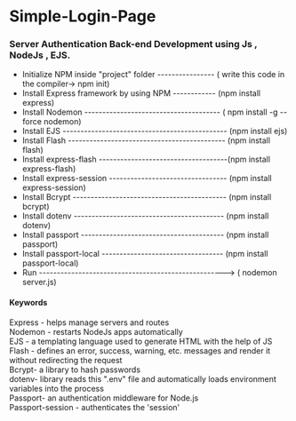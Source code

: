 # Simple-Login-Page

<h3>Server Authentication Back-end Development using Js , NodeJs , EJS.</h3>

- Initialize NPM  inside "project" folder ---------------- ( write this code in the compiler->  npm init) 
- Install Express framework by using NPM ------------ (npm install express)
- Install Nodemon -------------------------------------- ( npm install -g --force nodemon)
- Install EJS ---------------------------------------------- (npm install ejs)
- Install Flash -------------------------------------------- (npm install flash)
- Install express-flash ------------------------------------(npm install express-flash)
- Install express-session --------------------------------- (npm install express-session)
- Install Bcrypt ------------------------------------------- (npm install bcrypt)
- Install dotenv ------------------------------------------ (npm install dotenv)
- Install passport ---------------------------------------- (npm install passport)
- Install passport-local ---------------------------------- (npm install passport-local)
- Run ----------------------------------------------------> ( nodemon server.js)


<h4> Keywords</h4>

Express  - helps manage servers and routes  <br>
Nodemon   - restarts NodeJs apps automatically <br>
EJS   - a templating language used to generate HTML with the help of JS <br>
Flash  - defines an error, success, warning, etc. messages and render it without redirecting the request <br>
Bcrypt-  a library to hash passwords <br>
dotenv- library reads this ".env" file and automatically loads environment variables into the process <br>
Passport- an authentication middleware for Node.js <br> 
Passport-session - authenticates the 'session' <br>



